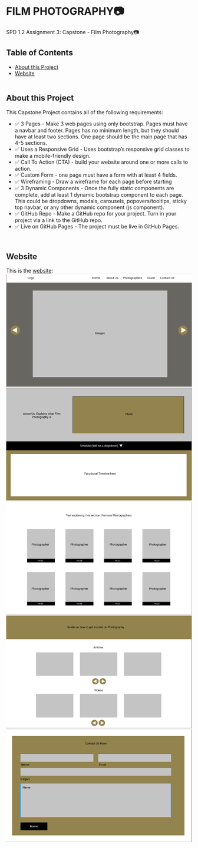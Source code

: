 # FILM PHOTOGRAPHY📷
SPD 1.2 Assignment 3: Capstone - Film Photography📷

 ## Table of Contents
 * [About this Project](#about-this-project)
 * [Website](#website)
 <br /><br />
 
 ## About this Project
  
This Capstone Project contains all of the following requirements: <br />
* ✅  3 Pages - Make 3 web pages using only bootstrap. Pages must have a navbar and footer. Pages has no minimum length, but they should have at least two sections. One page should be the main page that has 4-5 sections.<br />
* ✅  Uses a Responsive Grid - Uses bootstrap’s responsive grid classes to make a mobile-friendly design.<br />
* ✅  Call To Action (CTA) - build your website around one or more calls to action.<br />
* ✅  Custom Form - one page must have a form with at least 4 fields.<br />
* ✅  Wireframing - Draw a wireframe for each page before starting <br />
* ✅  3 Dynamic Components - Once the fully static components are complete, add at least 1 dynamic bootstrap component to each page. This could be dropdowns, modals, carousels, popovers/tooltips, sticky top navbar, or any other dynamic component (js component).<br />
* ✅  GitHub Repo - Make a GitHub repo for your project. Turn in your project via a link to the GitHub repo. <br />
* ✅  Live on GitHub Pages - The project must be live in GitHub Pages.

<br />
  
 
 ## Website
 This is the [website](https://sree-chikati.github.io/spd1.2-capstone-bootstrap/):
 ![Home Page](https://github.com/sree-chikati/spd1.2-capstone-bootstrap/blob/main/images/wireframes/home%20page.png)
 <br />
 ![About Us Page](https://github.com/sree-chikati/spd1.2-capstone-bootstrap/blob/main/images/wireframes/about%20us.png)
 <br />
 ![Photographers Page](https://github.com/sree-chikati/spd1.2-capstone-bootstrap/blob/main/images/wireframes/photographers.png)
 <br />
 ![Guide Page](https://github.com/sree-chikati/spd1.2-capstone-bootstrap/blob/main/images/wireframes/guide.png)
 <br />
 ![Contact Us Page](https://github.com/sree-chikati/spd1.2-capstone-bootstrap/blob/main/images/wireframes/contact%20us.png)
 
